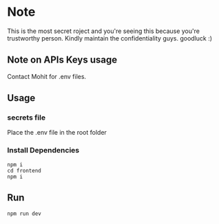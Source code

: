 # Note

This is the most secret roject and you're seeing this because you're trustworthy person.
Kindly maintain the confidentiality guys. goodluck :)



## Note on APIs Keys usage

Contact Mohit for .env files.

## Usage

### secrets file

Place the .env file in the root folder

### Install Dependencies

```
npm i
cd frontend 
npm i
```

## Run
```
npm run dev
```